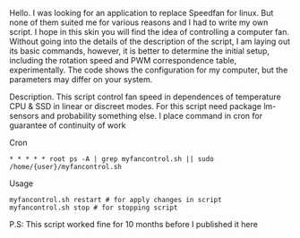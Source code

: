 Hello. I was looking for an application to replace Speedfan for linux. But none of them suited me for various reasons and I had to write my own script. I hope in this skin you will find the idea of controlling a computer fan. Without going into the details of the description of the script, I am laying out its basic commands, however, it is better to determine the initial setup, including the rotation speed and PWM correspondence table, experimentally. The code shows the configuration for my computer, but the parameters may differ on your system.

Description.
This script control fan speed in dependences of temperature CPU & SSD in linear or discreet modes.
For this script need package lm-sensors and probability something else.
I place command in cron for guarantee of continuity of work

Cron
```
* * * * * root ps -A | grep myfancontrol.sh || sudo /home/{user}/myfancontrol.sh
```

Usage 
```
myfancontrol.sh restart # for apply changes in script
myfancontrol.sh stop # for stopping script
```

P.S: This script worked fine for 10 months before I published it here

